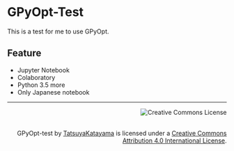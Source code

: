 # GPyOpt-Test
This is a test for me to use GPyOpt.

## Feature
* Jupyter Notebook
* Colaboratory
* Python 3.5 more
* Only Japanese notebook

---
<a rel="license" href="http://creativecommons.org/licenses/by/4.0/"><img align="right" alt="Creative Commons License" style="border-width:0" src="https://i.creativecommons.org/l/by/4.0/88x31.png" /></a><br /><br />
<div align="right"><span xmlns:dct="http://purl.org/dc/terms/" property="dct:title">GPyOpt-test</span> by <a xmlns:cc="http://creativecommons.org/ns#" href="https://github.com/TatsuyaKatayama/GPyOpt-test" property="cc:attributionName" rel="cc:attributionURL">TatsuyaKatayama</a> is licensed under a <a rel="license" href="http://creativecommons.org/licenses/by/4.0/">Creative Commons Attribution 4.0 International License</a>. </div>
